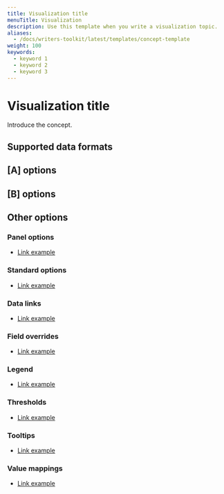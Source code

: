 ```yaml
---
title: Visualization title
menuTitle: Visualization
description: Use this template when you write a visualization topic.
aliases:
  - /docs/writers-toolkit/latest/templates/concept-template
weight: 100
keywords:
  - keyword 1
  - keyword 2
  - keyword 3
---
```


<!-- Refer to [Front matter]({{< relref "../../front-matter/" >}}) for more information about how to populate front matter. -->

# Visualization title

<!-- The visualization title is required. This is the name of the visualization as it appears in the UI. For example: Time series.

A visualization topic provides an overview to help end users understand how to best use the visualization type and the options available to them in the user interface (UI). Visualization topics always include conceptual and reference content and may include task content.

Refer to the [Visualization topic documentation](https://grafana.com/docs/writers-toolkit/writing-guide/topic-types/visualization/) for guidelines on writing a visualization topic.
-->

Introduce the concept.

<!-- The introduction is required. Add an introduction to the visualization that explains what visualization type can help the user do. -->

## Supported data formats

<!-- Provide guidance about which data formats are supported by the visualization type with example use cases. Does not apply to a widget topic. -->

## [A] options

<!-- For each drop-down section of options in the edit panel add a section in the topic with the name of the UI section, followed by the word "options." Generally, these don't require screenshots. Only add screenshots where the UI is potentially confusing or a UI interaction is unclear. This doesn't include the sections linked from the **Other options** section. -->

## [B] options

<!-- For each drop-down section of options in the edit panel add a section in the topic with the name of the UI section, followed by the word "options." Generally, these don't require screenshots. Only add screenshots where the UI is potentially confusing or a UI interaction is unclear. This doesn't include the sections linked from the **Other options** section. -->

## Other options

<!-- Link out to common visualization options Use H3s for each section to make them easily scannable. -->

### Panel options

- [Link example](https://grafana.com/docs/grafana/latest/panels-visualizations/configure-thresholds)

### Standard options

- [Link example](https://grafana.com/docs/grafana/latest/panels-visualizations/configure-standard-options)

### Data links

- [Link example](https://grafana.com/docs/grafana/latest/panels-visualizations/configure-data-links)

### Field overrides

- [Link example](https://grafana.com/docs/grafana/latest/panels-visualizations/configure-overrides)

### Legend

- [Link example](https://grafana.com/docs/grafana/latest/panels-visualizations/configure-legend)

### Thresholds

- [Link example](https://grafana.com/docs/grafana/latest/panels-visualizations/configure-thresholds)

### Tooltips

- [Link example](https://grafana.com/docs/grafana/latest/panels-visualizations)

### Value mappings

- [Link example](https://grafana.com/docs/grafana/latest/panels-visualizations/configure-value-mappings/)